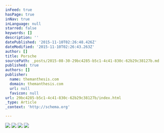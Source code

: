```yaml
---
inFeed: true
hasPage: true
inNav: true
inLanguage: null
starred: false
keywords: []
description: ''
datePublished: '2015-11-10T02:26:48.426Z'
dateModified: '2015-11-10T02:26:43.263Z'
author: []
title: Porsche
sourcePath: _posts/2015-08-30-29bc4285-b5c1-4c41-830c-62b29c38127b.md
published: true
authors: []
publisher:
  name: themanthesis.com
  domain: themanthesis.com
  url: null
  favicon: null
url: 29bc4285-b5c1-4c41-830c-62b29c38127b/index.html
_type: Article
_context: 'http://schema.org'

---
```

![](http://40.media.tumblr.com/0e3b9fc070733435ceea2dadf379ef1b/tumblr_n7clo4RgXi1qlwlsko1_1280.jpg)
![](https://the-grid-user-content.s3-us-west-2.amazonaws.com/cb2f9ebe-4ed5-4c9b-bf2f-48d3ea77847a.jpg)
![](https://the-grid-user-content.s3-us-west-2.amazonaws.com/be9edcb5-b03f-431f-84f0-47f113f70c43.jpg)
![](https://the-grid-user-content.s3-us-west-2.amazonaws.com/f000ffbb-4eb0-4bff-86fa-73b25176fbc6.jpg)